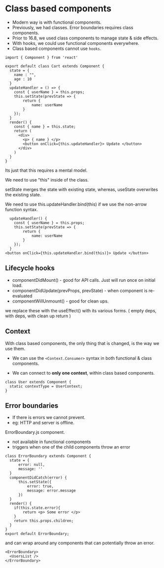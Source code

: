 # Class based components

- Modern way is with functional components.
- Previously, we had classes. Error boundaries requires class components.
- Prior to 16.8, we used class components to manage state & side effects.
- With hooks, we could use functional components everywhere.
- Class based components cannot use `hooks`.

```
import { Component } from 'react'

export default class Cart extends Component {
  state = {
    name : "",
    age : 10
  }
  updateHandler = () => {
    const { userName } = this.props;
    this.setState(prevState => {
        return {
            name: userName
        }
    });
  }
  render() {
    const { name } = this.state;
    return (
      <div>
        <p> { name } </p>
        <button onClick={this.updateHandler}> Update </button>
      </div>
    )
  }
}

```

Its just that this requires a mental model.

We need to use "this" inside of the class.

setState merges the state with existing state, whereas, useState overwrites the existing state.

We need to use this.updateHandler.bind(this) if we use the non-arrow function syntax.

```
  updateHandler() {
    const { userName } = this.props;
    this.setState(prevState => {
        return {
            name: userName
        }
    });
  }
<button onClick={this.updateHandler.bind(this)}> Update </button>
```

## Lifecycle hooks

- componentDidMount() - good for API calls. Just will run once on initial load.
- componentDidUpdate(prevProps, prevState) - when component is re-evaluated
- componentWillUnmount() - good for clean ups.

we replace these with the useEffect() with its various forms.
( empty deps, with deps, with clean up return )

## Context

With class based components, the only thing that is changed, is the way we use them.

- We can use the `<Context.Consumer>` syntax in both functional & class components.

- We can connect to **only one context**, within class based components.

```
class User extends Component {
  static contextType = UserContext;
}
```

## Error boundaries

- If there is errors we cannot prevent.
- eg: HTTP and server is offline.

ErrorBoundary.js component.

- not available in functional components
- triggers when one of the child components throw an error

```
class ErrorBoundary extends Component {
  state = {
      error: null,
      message: ''
  }
  componentDidCatch(error) {
      this.setState({
          error: true,
          message: error.message
      })
  }
  render() {
    if(this.state.error){
        return <p> Some error </p>
    }
    return this.props.children;
  }
}
export default ErrorBoundary;
```

and can wrap around any components that can potentially throw an error.

```
<ErrorBoundary>
  <UsersList />
</ErrorBoundary>
```
